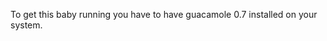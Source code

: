To get this baby running you have to have guacamole 0.7 installed on your system.
[](http://sourceforge.net/projects/guacamole/files/current/binary/)

